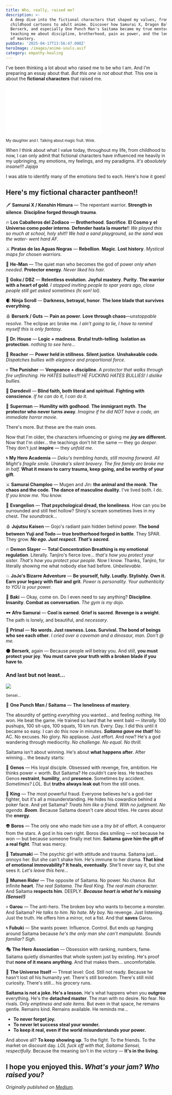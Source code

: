 ```yaml
---
title: Who, really, raised me?
description: >-
  A deep dive into the fictional characters that shaped my values, from
  childhood cartoons to adult anime. Discover how Samurai X, Dragon Ball Z,
  Berserk, and especially One Punch Man's Saitama became my true mentors,
  teaching me about discipline, brotherhood, pain as power, and the loneliness
  of mastery.
pubDate: '2025-04-17T13:56:47.000Z'
heroImage: /images/anime-souls.avif
category: empathy-healing
---
```


I've been thinking a lot about who raised me to be who I am. And I'm preparing an essay about that. _But this one is not about that._ This one is about the **fictional characters** that raised me.

![](mia_y_yo_anime.src)

<small>My daughter and I. Talking about magic fruit. Wink.</small>

When I think about what I value today, throughout my life, from childhood to now, I can only admit that fictional characters have influenced me heavily in my upbringing, my emotions, my feelings, and my paradigms. _It's absolutely insane!!! Jajaja_

I was able to identify many of the emotions tied to each. Here's how it goes!

## Here's my fictional character pantheon!!

🗡️ **Samurai X / Kenshin Himura** — The repentant warrior. **Strength in silence**. **Discipline forged through trauma**.

🔥 **Los Caballeros del Zodiaco** — **Brotherhood**. **Sacrifice**. **El Cosmo y el Universo como poder interno**. **Defender hasta la muerte**!! _We played this so much at school, holy shit!! We had a sand playground, so the sand was the water- went hard AF._

⚔️ **Piratas de las Aguas Negras** — **Rebellion**. **Magic**. **Lost history**. _Mystical maps for chosen warriors._

💪 **He-Man** — The quiet man who becomes the god of power _only when needed_. **Protector energy**. _Never liked his hair._

🐉 **Goku / DBZ** — **Relentless evolution**. **Joyful mastery**. **Purity**. **The warrior with a heart of gold**. _I stopped inviting people to spar years ago, close people still get asked sometimes (hi son! lol)._

🌒 **Ninja Scroll** — **Darkness, betrayal, honor**. **The lone blade that survives everything**.

🩸 **Berserk / Guts** — **Pain as power**. **Love through chaos**—_unstoppable resolve_. The eclipse arc broke me. _I ain't going to lie, I have to remind myself this is only fantasy._

🧠 **Dr. House** — **Logic + madness**. **Brutal truth-telling**. **Isolation as protection**. _nothing to see here…_

🧱 **Reacher** — **Power held in stillness**. **Silent justice**. **Unshakeable code**. _Dispatches bullies with elegance and proportional force_.

💀 **The Punisher** — **Vengeance + discipline**. _A protector that walks through fire unflinching. He HATES bullies!!! HE FUCKING HATES BULLIES! I dislike bullies._

🥋 **Daredevil** — **Blind faith, both literal and spiritual**. **Fighting with conscience**. _If he can do it, I can do it._

🦸 **Superman** — **Humility with godhood**. **The immigrant myth**. **The protector who never turns away**. _Imagine if he did NOT have a code, an immediate horror movie._

There's more. But these are the main ones.

Now that I'm older, the characters influencing or giving me **_joy_ are different.** Now that I'm older... the teachings don't hit the same — they go _deeper_. They don't just **inspire** — they _unfold me._

🌀 **My Hero Academia** — _Deku's trembling hands, still moving forward. All Might's fragile smile. Uraraka's silent bravery. The fire family arc broke me in half._ **What it means to carry trauma, keep going, and be worthy of your gift**.

⚔️ **Samurai Champloo** — Mugen and Jin: **the animal and the monk**. **The chaos and the code**. **The dance of masculine duality**. I've lived both. I do. _If you know me. You know._

🧠 **Evangelion** — **That psychological dread, the loneliness**. How can you be surrounded and still feel hollow? Shinji's scream sometimes lives in my chest. _The soundtrack…_

🩸 **Jujutsu Kaisen** — Gojo's radiant pain hidden behind power. **The bond between Yuji and Todo — true brotherhood forged in battle**. They SPAR. They grow. **_No ego. Just respect. That's sacred._**

🔥 **Demon Slayer** — **Total Concentration Breathing is my emotional regulation**. Literally. Tanjiro's fierce love… _that's how you protect your sister. That's how you protect your people._ Now I know. Thanks, Tanjiro, for literally showing me what nobody else had before. _Unbelievable_.

💥 **JoJo's Bizarre Adventure** — **Be yourself, fully. Loudly. Stylishly. Own it. Earn your legacy with flair and grit**. _Power is personality. Your authenticity to YOU is your power._

👊 **Baki** — Okay, come on. Do I even need to say anything? **Discipline**. **Insanity**. **Combat as conversation**. _The gym is my dojo._

🕶️ **Afro Samurai** — **Cool is earned**. **Grief is sacred**. **Revenge is a weight**. The path is lonely, and beautiful, and _necessary_.

🦴 **Primal** — **No words. Just rawness. Loss. Survival. The bond of beings who see each other**. _I cried over a caveman and a dinosaur, man. Don't @ me._

🌑 **Berserk**, again — Because people _will_ betray you. And still, **you must protect your joy**. **You must carve your truth with a broken blade if you have to**.

### And last but not least…

![](https://cdn-images-1.medium.com/max/800/1*iv9CeuiMWXclD6P3pWzKVQ.jpeg)

<small>Sensei…</small>

🧢 **One Punch Man / Saitama** — **The loneliness of mastery**.

The absurdity of getting _everything_ you wanted… and feeling _nothing._ He won. He beat the game. He trained so hard that he went bald — _literally._ 100 pushups, 100 sit-ups, 100 squats, 10 km run. Every. Day. I did this until it became so easy. I can do this now in minutes. **_Saitama gave me that!_** No AC. No excuses. No glory. No applause. Just effort. And now? He's a god wandering through mediocrity. _No challenge. No equal. No thrill._

Saitama isn't about winning. He's about **what happens after**. After winning... the beauty starts:

👦 **Genos** — His loyal disciple. Obsessed with revenge, fire, ambition. He thinks power = worth. But Saitama? He couldn't care less. He teaches Genos **restraint**, **humility**, and **presence**. Sometimes by accident. _Sometimes? LOL._ But **truths always leak out** from the still ones.

👊 **King** — The most powerful fraud. Everyone believes he's a god-tier fighter, but it's all a misunderstanding. He hides his cowardice behind a poker face. And yet Saitama? _Treats him like a friend. With no judgment. No agenda._ **_Boom_**. Because Saitama doesn't care about titles. He cares about the **energy**.

👽 **Boros** — The only one who made him use a _tiny bit_ of effort. A conqueror from the stars. A god in his own right. Boros dies smiling — not because he won — but because someone finally met him. **Saitama gave him the gift of a real fight**. That was mercy.

🐜 **Tatsumaki** — The psychic girl with attitude and trauma. Saitama just… _annoys_ her. But she can't shake him. He's immune to her drama. **That kind of emotional immovability? It heals, eventually**. She'll never say it, but she sees it. _Let's leave this here…_

🧠 **Mumen Rider** — The opposite of Saitama. No power. No chance. But infinite **heart**. _The real Saitama. The Real King. The real main character._ And Saitama **respects him**. DEEPLY. **_Because heart is what he's missing (Sensei!)_**

💀 **Garou** — The anti-hero. The broken boy who wants to become a monster. And Saitama? _He talks to him. No hate. My boy._ No revenge. Just listening. Just the truth. He offers him a mirror, not a fist. And that **saves** Garou.

🌀 **Fubuki** — She wants power. Influence. Control. But ends up hanging around Saitama because _he's the only man she can't manipulate. Sounds familiar? Sigh._

🎭 **The Hero Association** — Obsession with ranking, numbers, fame. Saitama quietly dismantles that whole system just by existing. He's proof that **none of it means anything**. And that makes them… uncomfortable.

🌌 **The Universe Itself** — Threat level: God. Still not ready. Because he hasn't lost _all_ his humanity yet. There's still boredom. There's still mild curiosity. There's still… his grocery runs.

**Saitama is not a joke. He's a lesson.** He's what happens when you **outgrow** everything. He's the **detached master**. The man with no desire. No fear. No rivals. Only _emptiness and sale items._ But even in that space, he remains gentle. Remains kind. Remains available. He reminds me…

- **To never forget joy.**
- **To never let success steal your wonder.**
- **To keep it real, even if the world misunderstands your power.**

And above all? **To keep showing up**. To the fight. To the friends. To the market on discount day. _LOL fuck off with that, Saitama Sensei, respectfully._ Because the meaning isn't in the victory — **It's in the living**.

I hope you enjoyed this. **_What's your jam? Who raised you?_**
---

_Originally published on [Medium](https://medium.com/@wizards777/who-really-raised-me-b22766a8a48f)._
